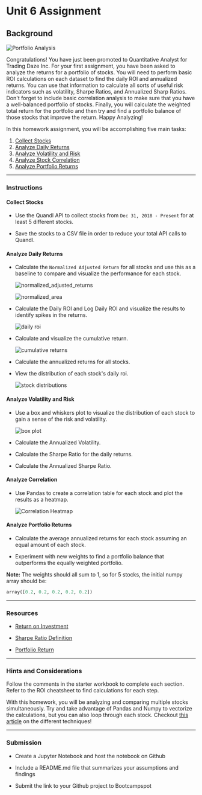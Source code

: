 # Unit 6 Assignment

## Background

![Portfolio Analysis](Images/shutterstock_1099878122.png)

Congratulations! You have just been promoted to Quantitative Analyst for Trading Daze Inc. For your first assignment, you have been asked to analyze the returns for a portfolio of stocks. You will need to perform basic ROI calculations on each dataset to find the daily ROI and annualized returns. You can use that information to calculate all sorts of useful risk indicators such as volatility, Sharpe Ratios, and Annualized Sharp Ratios. Don't forget to include basic correlation analysis to make sure that you have a well-balanced portfolio of stocks. Finally, you will calculate the weighted total return for the portfolio and then try and find a portfolio balance of those stocks that improve the return. Happy Analyzing!

In this homework assignment, you will be accomplishing five main tasks:

1. [Collect Stocks](#Collect-Stocks)
2. [Analyze Daily Returns](#Analyze-Daily-Returns)
3. [Analyze Volatility and Risk](#Analyze-Volatility-Risk)
4. [Analyze Stock Correlation](#Analyze-Stock-Correlation)
5. [Analyze Portfolio Returns](#Analyze-Portfolio-Returns)

- - -

### Instructions

#### Collect Stocks

* Use the Quandl API to collect stocks from `Dec 31, 2018 - Present` for at least 5 different stocks.

* Save the stocks to a CSV file in order to reduce your total API calls to Quandl.

#### Analyze Daily Returns

* Calculate the `Normalized Adjusted Return` for all stocks and use this as a baseline to compare and visualize the performance for each stock.

  ![normalized_adjusted_returns](Images/normalized_adjusted_returns.png)

  ![normalized_area](Images/normalized_area.png)

* Calculate the Daily ROI and Log Daily ROI and visualize the results to identify spikes in the returns.

  ![daily roi](Images/daily_roi.png)

* Calculate and visualize the cumulative return.

  ![cumulative returns](Images/cumulative_returns.png)

* Calculate the annualized returns for all stocks.

* View the distribution of each stock's daily roi.

  ![stock distributions](Images/stock_distributions.png)

#### Analyze Volatility and Risk

* Use a box and whiskers plot to visualize the distribution of each stock to gain a sense of the risk and volatility.

  ![box plot](Images/box_plot.png)

* Calculate the Annualized Volatility.

* Calculate the Sharpe Ratio for the daily returns.

* Calculate the Annualized Sharpe Ratio.

#### Analyze Correlation

* Use Pandas to create a correlation table for each stock and plot the results as a heatmap.

  ![Correlation Heatmap](Images/correlation_heatmap.png)

#### Analyze Portfolio Returns

* Calculate the average annualized returns for each stock assuming an equal amount of each stock.

* Experiment with new weights to find a portfolio balance that outperforms the equally weighted portfolio.

**Note:** The weights should all sum to 1, so for 5 stocks, the initial numpy array should be:
```python
array([0.2, 0.2, 0.2, 0.2, 0.2])
```

- - -

### Resources

* [Return on Investment](https://www.investopedia.com/terms/r/returnoninvestment.asp)

* [Sharpe Ratio Definition](https://www.investopedia.com/terms/s/sharperatio.asp)

* [Portfolio Return](https://www.investopedia.com/terms/p/portfolio-return.asp)

- - -

### Hints and Considerations

Follow the comments in the starter workbook to complete each section. Refer to the ROI cheatsheet to find calculations for each step.

With this homework, you will be analyzing and comparing multiple stocks simultaneously. Try and take advantage of Pandas and Numpy to vectorize the calculations, but you can also loop through each stock. Checkout [this article](https://engineering.upside.com/a-beginners-guide-to-optimizing-pandas-code-for-speed-c09ef2c6a4d6) on the different techniques!

- - -

### Submission

* Create a Jupyter Notebook and host the notebook on Github

* Include a README.md file that summarizes your assumptions and findings

* Submit the link to your Github project to Bootcampspot
